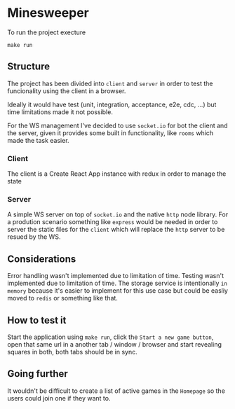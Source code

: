 # Minesweeper

To run the project execture

```
make run
```

## Structure

The project has been divided into `client` and `server` in order to test the funcionality using the client in a browser.

Ideally it would have test (unit, integration, acceptance, e2e, cdc, ...) but time limitations made it not possible.

For the WS management I've decided to use `socket.io` for bot the client and the server, given it provides some built in functionality, like `rooms` which made the task easier.

### Client

The client is a Create React App instance with redux in order to manage the state

### Server

A simple WS server on top of `socket.io` and the native `http` node library. For a prodution scenario something like `express` would be needed in order to server the static files for the `client` which will replace the `http` server to be resued by the WS.

## Considerations

Error handling wasn't implemented due to limitation of time.
Testing wasn't implemented due to limitation of time.
The storage service is intentionally `in memory` because it's easier to implement for this use case but could be easliy moved to `redis` or something like that.

## How to test it

Start the application using `make run`, click the `Start a new game button`, open that same url in a another tab / window / browser and start revealing squares in both, both tabs should be in sync.

## Going further

It wouldn't be difficult to create a list of active games in the `Homepage` so the users could join one if they want to.
